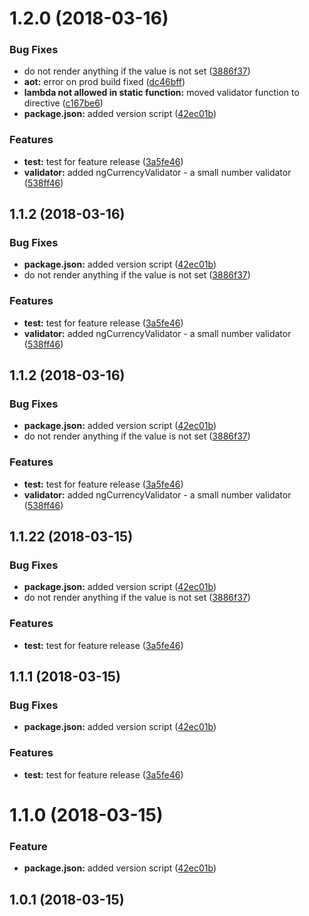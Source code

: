 <a name="1.2.0"></a>
# 1.2.0 (2018-03-16)


### Bug Fixes

* do not render anything if the value is not set ([3886f37](https://github.com/druckreich/ng-currency-formatter/commit/3886f37))
* **aot:** error on prod build fixed ([dc46bff](https://github.com/druckreich/ng-currency-formatter/commit/dc46bff))
* **lambda not allowed in static function:** moved validator function to directive ([c167be6](https://github.com/druckreich/ng-currency-formatter/commit/c167be6))
* **package.json:** added version script ([42ec01b](https://github.com/druckreich/ng-currency-formatter/commit/42ec01b))


### Features

* **test:** test for feature release ([3a5fe46](https://github.com/druckreich/ng-currency-formatter/commit/3a5fe46))
* **validator:** added ngCurrencyValidator - a small number validator ([538ff46](https://github.com/druckreich/ng-currency-formatter/commit/538ff46))



<a name="1.1.2"></a>
## 1.1.2 (2018-03-16)


### Bug Fixes

* **package.json:** added version script ([42ec01b](https://github.com/druckreich/ng-currency-formatter/commit/42ec01b))
* do not render anything if the value is not set ([3886f37](https://github.com/druckreich/ng-currency-formatter/commit/3886f37))


### Features

* **test:** test for feature release ([3a5fe46](https://github.com/druckreich/ng-currency-formatter/commit/3a5fe46))
* **validator:** added ngCurrencyValidator - a small number validator ([538ff46](https://github.com/druckreich/ng-currency-formatter/commit/538ff46))



<a name="1.1.2"></a>
## 1.1.2 (2018-03-16)


### Bug Fixes

* **package.json:** added version script ([42ec01b](https://github.com/druckreich/ng-currency-formatter/commit/42ec01b))
* do not render anything if the value is not set ([3886f37](https://github.com/druckreich/ng-currency-formatter/commit/3886f37))


### Features

* **test:** test for feature release ([3a5fe46](https://github.com/druckreich/ng-currency-formatter/commit/3a5fe46))
* **validator:** added ngCurrencyValidator - a small number validator ([538ff46](https://github.com/druckreich/ng-currency-formatter/commit/538ff46))



<a name="1.1.22"></a>
## 1.1.22 (2018-03-15)


### Bug Fixes

* **package.json:** added version script ([42ec01b](https://github.com/druckreich/ng-currency-formatter/commit/42ec01b))
* do not render anything if the value is not set ([3886f37](https://github.com/druckreich/ng-currency-formatter/commit/3886f37))


### Features

* **test:** test for feature release ([3a5fe46](https://github.com/druckreich/ng-currency-formatter/commit/3a5fe46))



<a name="1.1.1"></a>
## 1.1.1 (2018-03-15)


### Bug Fixes

* **package.json:** added version script ([42ec01b](https://github.com/druckreich/ng-currency-formatter/commit/42ec01b))


### Features

* **test:** test for feature release ([3a5fe46](https://github.com/druckreich/ng-currency-formatter/commit/3a5fe46))



<a name="1.1.0"></a>
# 1.1.0 (2018-03-15)


### Feature

* **package.json:** added version script ([42ec01b](https://github.com/druckreich/ng-currency-formatter/commit/42ec01b))


<a name="1.0.1"></a>
## 1.0.1 (2018-03-15)



